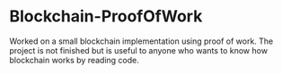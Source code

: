 # Blockchain-ProofOfWork

Worked on a small blockchain implementation using proof of work.
The project is not finished but is useful to anyone who wants to know how blockchain works by reading code.
